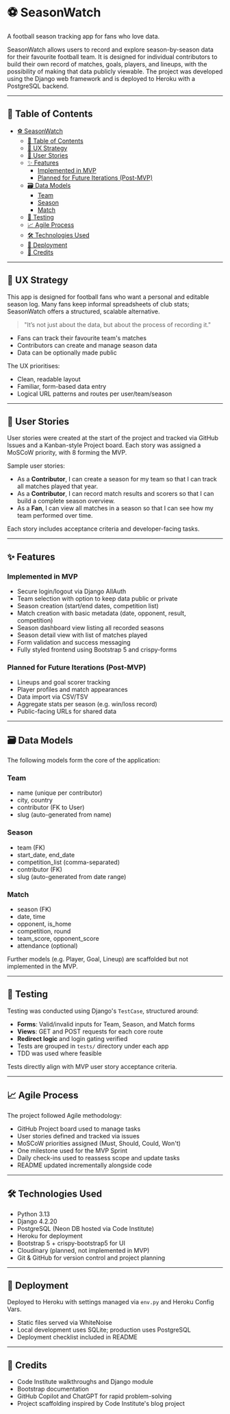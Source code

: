 # ⚽ SeasonWatch

A football season tracking app for fans who love data.

SeasonWatch allows users to record and explore season-by-season data for their favourite football team. It is designed for individual contributors to build their own record of matches, goals, players, and lineups, with the possibility of making that data publicly viewable. The project was developed using the Django web framework and is deployed to Heroku with a PostgreSQL backend.

---

## 📖 Table of Contents

- [⚽ SeasonWatch](#-seasonwatch)
  - [📖 Table of Contents](#-table-of-contents)
  - [🧭 UX Strategy](#-ux-strategy)
  - [👥 User Stories](#-user-stories)
  - [✨ Features](#-features)
    - [Implemented in MVP](#implemented-in-mvp)
    - [Planned for Future Iterations (Post-MVP)](#planned-for-future-iterations-post-mvp)
  - [🗃️ Data Models](#️-data-models)
    - [Team](#team)
    - [Season](#season)
    - [Match](#match)
  - [🧪 Testing](#-testing)
  - [📈 Agile Process](#-agile-process)
  - [🛠️ Technologies Used](#️-technologies-used)
  - [🚀 Deployment](#-deployment)
  - [📝 Credits](#-credits)

---

## 🧭 UX Strategy

This app is designed for football fans who want a personal and editable season log. Many fans keep informal spreadsheets of club stats; SeasonWatch offers a structured, scalable alternative.

> "It’s not just about the data, but about the process of recording it."

- Fans can track their favourite team's matches
- Contributors can create and manage season data
- Data can be optionally made public

The UX prioritises:

- Clean, readable layout
- Familiar, form-based data entry
- Logical URL patterns and routes per user/team/season

---

## 👥 User Stories

User stories were created at the start of the project and tracked via GitHub Issues and a Kanban-style Project board. Each story was assigned a MoSCoW priority, with 8 forming the MVP.

Sample user stories:

- As a **Contributor**, I can create a season for my team so that I can track all matches played that year.
- As a **Contributor**, I can record match results and scorers so that I can build a complete season overview.
- As a **Fan**, I can view all matches in a season so that I can see how my team performed over time.

Each story includes acceptance criteria and developer-facing tasks.

---

## ✨ Features

### Implemented in MVP

- Secure login/logout via Django AllAuth
- Team selection with option to keep data public or private
- Season creation (start/end dates, competition list)
- Match creation with basic metadata (date, opponent, result, competition)
- Season dashboard view listing all recorded seasons
- Season detail view with list of matches played
- Form validation and success messaging
- Fully styled frontend using Bootstrap 5 and crispy-forms

### Planned for Future Iterations (Post-MVP)

- Lineups and goal scorer tracking
- Player profiles and match appearances
- Data import via CSV/TSV
- Aggregate stats per season (e.g. win/loss record)
- Public-facing URLs for shared data

---

## 🗃️ Data Models

The following models form the core of the application:

### Team

- name (unique per contributor)
- city, country
- contributor (FK to User)
- slug (auto-generated from name)

### Season

- team (FK)
- start_date, end_date
- competition_list (comma-separated)
- contributor (FK)
- slug (auto-generated from date range)

### Match

- season (FK)
- date, time
- opponent, is_home
- competition, round
- team_score, opponent_score
- attendance (optional)

Further models (e.g. Player, Goal, Lineup) are scaffolded but not implemented in the MVP.

---

## 🧪 Testing

Testing was conducted using Django's `TestCase`, structured around:

- **Forms**: Valid/invalid inputs for Team, Season, and Match forms
- **Views**: GET and POST requests for each core route
- **Redirect logic** and login gating verified
- Tests are grouped in `tests/` directory under each app
- TDD was used where feasible

Tests directly align with MVP user story acceptance criteria.

---

## 📈 Agile Process

The project followed Agile methodology:

- GitHub Project board used to manage tasks
- User stories defined and tracked via issues
- MoSCoW priorities assigned (Must, Should, Could, Won't)
- One milestone used for the MVP Sprint
- Daily check-ins used to reassess scope and update tasks
- README updated incrementally alongside code

---

## 🛠️ Technologies Used

- Python 3.13
- Django 4.2.20
- PostgreSQL (Neon DB hosted via Code Institute)
- Heroku for deployment
- Bootstrap 5 + crispy-bootstrap5 for UI
- Cloudinary (planned, not implemented in MVP)
- Git & GitHub for version control and project planning

---

## 🚀 Deployment

Deployed to Heroku with settings managed via `env.py` and Heroku Config Vars.

- Static files served via WhiteNoise
- Local development uses SQLite; production uses PostgreSQL
- Deployment checklist included in README

---

## 📝 Credits

- Code Institute walkthroughs and Django module
- Bootstrap documentation
- GitHub Copilot and ChatGPT for rapid problem-solving
- Project scaffolding inspired by Code Institute's blog project
